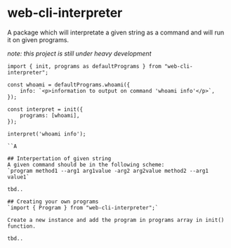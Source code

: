 # web-cli-interpreter

A package which will interpretate a given string as a command and will run it on given programs.

_note: this project is still under heavy development_

```
import { init, programs as defaultPrograms } from "web-cli-interpreter";

const whoami = defaultPrograms.whoami({
    info: `<p>information to output on command 'whoami info'</p>`,
});

const interpret = init({
    programs: [whoami],
});

interpret('whoami info');

``A

## Interpertation of given string
A given command should be in the following scheme:
`program method1 --arg1 arg1value -arg2 arg2value method2 --arg1 value1`

tbd..

## Creating your own programs
`import { Program } from "web-cli-interpreter";`

Create a new instance and add the program in programs array in init() function.

tbd..
